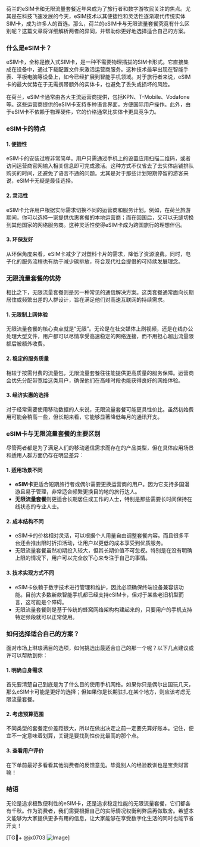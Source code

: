 荷兰的eSIM卡和无限流量套餐近年来成为了旅行者和数字游牧民关注的焦点。尤其是在科技飞速发展的今天，eSIM技术以其便捷性和灵活性逐渐取代传统实体SIM卡，成为许多人的首选。那么，荷兰的eSIM卡与无限流量套餐究竟有什么区别呢？这篇文章将详细解析两者的异同，并帮助你更好地选择适合自己的方案。

### 什么是eSIM卡？

eSIM卡，全称是嵌入式SIM卡，是一种不需要物理插拔的SIM卡形式。它直接集成在设备中，通过下载配置文件来激活运营商服务。这种技术最早出现在智能手表、平板电脑等设备上，如今已经扩展到智能手机领域。对于旅行者来说，eSIM卡的最大优势在于无需携带额外的实体卡，也避免了丢失或损坏的风险。

在荷兰，eSIM卡通常由各大主流运营商提供，包括KPN、T-Mobile、Vodafone等。这些运营商提供的eSIM卡支持多种语言界面，方便国际用户操作。此外，由于eSIM卡不依赖于物理硬件，它的价格通常比实体卡更具竞争力。

### eSIM卡的特点

#### 1. **便捷性**
   eSIM卡的安装过程非常简单。用户只需通过手机上的设置应用扫描二维码，或者访问运营商官网输入相关信息即可完成激活。这种方式不仅省去了去实体店铺排队购买的时间，还避免了语言不通的问题。尤其是对于那些计划短期停留的游客来说，eSIM卡无疑是最佳选择。

#### 2. **灵活性**
   eSIM卡允许用户根据实际需求切换不同的运营商和服务计划。例如，在荷兰旅游期间，你可以选择一家提供优惠套餐的本地运营商；而在回国后，又可以无缝切换到其他国家的网络服务商。这种灵活性使得eSIM卡成为跨国旅行的理想伴侣。

#### 3. **环保友好**
   从环保角度来看，eSIM卡减少了对塑料卡片的需求，降低了资源浪费。同时，电子化的服务流程也有助于减少碳排放，符合现代社会提倡的可持续发展理念。

### 无限流量套餐的优势

相比之下，无限流量套餐则是另一种常见的通信解决方案。这类套餐通常面向长期居住或频繁出差的人群设计，旨在满足他们对高速互联网的持续需求。

#### 1. **无限制上网体验**
   无限流量套餐的核心卖点就是“无限”。无论是在社交媒体上刷视频，还是在线办公处理大型文件，用户都可以尽情享受高速稳定的网络连接，而不用担心超出流量限额后被额外收费。

#### 2. **稳定的服务质量**
   相较于按需付费的流量包，无限流量套餐往往能提供更高质量的服务保障。运营商会优先分配带宽给这类用户，确保他们在高峰时段也能获得良好的网络体验。

#### 3. **经济实惠的选择**
   对于经常需要使用移动数据的人来说，无限流量套餐可能更具性价比。虽然初始费用可能会稍高一些，但长期来看，它能够显著降低每月的通讯开支。

### eSIM卡与无限流量套餐的主要区别

尽管两者都是为了满足人们的移动通信需求而存在的产品类型，但在具体应用场景和适用人群方面仍存在明显差异：

#### 1. **适用场景不同**
   - **eSIM卡**更适合短期旅行者或偶尔需要更换运营商的用户。因为它支持多国漫游且易于管理，非常适合频繁更换目的地的旅行达人。
   - **无限流量套餐**则更适合长期居住或工作的人士，特别是那些需要长时间保持在线状态的专业人士。

#### 2. **成本结构不同**
   - eSIM卡的价格相对灵活，可以根据个人用量自由调整套餐内容。而且很多平台还会推出限时折扣活动，让用户以更低的成本享受到优质服务。
   - 无限流量套餐虽然初期投入较大，但其长期价值不可忽视。特别是在没有明确上限的情况下，用户可以完全放下心来专注于自己的事情。

#### 3. **技术实现方式不同**
   - eSIM卡依赖于数字技术进行管理和维护，因此必须确保终端设备兼容该功能。目前大多数新款智能手机都已经支持eSIM卡，但对于某些老旧机型而言，这可能是个障碍。
   - 无限流量套餐则是基于传统的蜂窝网络架构构建起来的，只要用户的手机支持特定频段就可以正常使用。

### 如何选择适合自己的方案？

面对市场上琳琅满目的选项，如何挑选出最适合自己的那一个呢？以下几点建议或许可以帮助到你：

#### 1. 明确自身需求
   首先要清楚自己到底是为了什么目的使用手机网络。如果你只是偶尔出国玩几天，那么eSIM卡可能是更好的选择；但如果你是长期驻扎在某个地方，则应该考虑无限流量套餐。

#### 2. 考虑预算范围
   不同类型的套餐定价差距很大，所以在做出决定之前一定要先算好账本。记住，便宜不一定意味着划算，关键是要找到性价比最高的那个点。

#### 3. 查看用户评价
   在下单前最好多看看其他消费者的反馈意见。毕竟别人的经验教训也是宝贵财富嘛！

### 结语

无论是追求极致便利性的eSIM卡，还是追求稳定性能的无限流量套餐，它们都各有千秋。作为消费者，我们需要根据自己的实际情况权衡利弊后再做取舍。希望本文能够为大家提供更多有用的信息，让大家能够在享受数字化生活的同时也能节省开支！

[TG💪+ @jx0703 ![Image](https://github.com/user-attachments/assets/dbca1d08-cadb-493c-b0ec-ad6f7a83f270)]